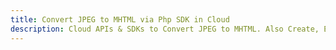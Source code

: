 ---title: Convert JPEG to MHTML via Php SDK in Clouddescription: Cloud APIs & SDKs to Convert JPEG to MHTML. Also Create, Edit & Render Microsoft Word & OpenOffice documents in the Cloud.---